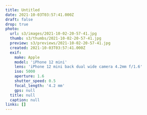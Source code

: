 ```yaml
---
title: Untitled
date: 2021-10-03T03:57:41.000Z
draft: false
drop: true
photo:
  url: s3/images/2021-10-02-20-57-41.jpg
  thumb: s3/thumbs/2021-10-02-20-57-41.jpg
  preview: s3/previews/2021-10-02-20-57-41.jpg
  created: 2021-10-03T03:57:41.000Z
  exif:
    make: Apple
    model: 'iPhone 12 mini'
    lens: 'iPhone 12 mini back dual wide camera 4.2mm f/1.6'
    iso: 5000
    aperture: 1.6
    shutter_speed: 0.5
    focal_length: '4.2 mm'
    gps: null
  title: null
  caption: null
links: []
---
```

